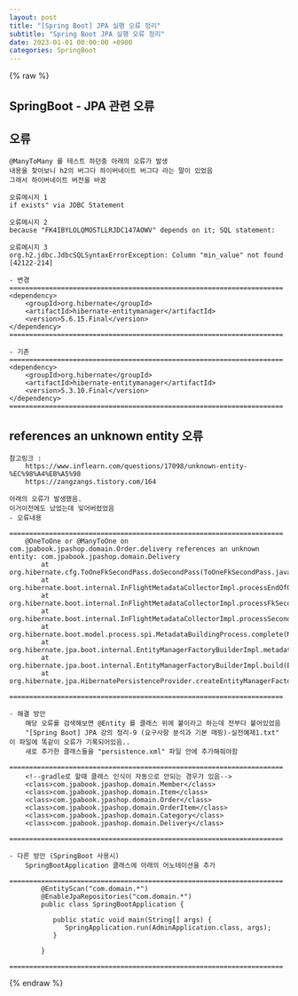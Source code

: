 ```yaml
---
layout: post
title: "[Spring Boot] JPA 실행 오류 정리"
subtitle: "Spring Boot JPA 실행 오류 정리"
date: 2023-01-01 00:00:00 +0900
categories: SpringBoot
---
```

{% raw %}
## SpringBoot - JPA 관련 오류  
  
## 오류  
	@ManyToMany 를 테스트 하던중 아래의 오류가 발생  
	내용을 찾아보니 h2의 버그다 하이버네이트 버그다 라는 말이 있었음  
	그래서 하이버네이트 버전을 바꿈  
  
	오류메시지 1  
	if exists" via JDBC Statement  
  
	오류메시지 2  
	because "FK4IBYLOLQMOSTLLRJDC147AOWV" depends on it; SQL statement:  
  
	오류메시지 3  
	org.h2.jdbc.JdbcSQLSyntaxErrorException: Column "min_value" not found [42122-214]  
  
	- 변경  
	=====================================================================  
	<dependency>  
		<groupId>org.hibernate</groupId>  
		<artifactId>hibernate-entitymanager</artifactId>  
		<version>5.6.15.Final</version>  
	</dependency>  
	=====================================================================  
  
	- 기존  
	=====================================================================  
	<dependency>  
		<groupId>org.hibernate</groupId>  
		<artifactId>hibernate-entitymanager</artifactId>  
		<version>5.3.10.Final</version>  
	</dependency>  
	=====================================================================  
  
## references an unknown entity 오류  
	참고링크 :  
		https://www.inflearn.com/questions/17098/unknown-entity-%EC%98%A4%EB%A5%98  
		https://zangzangs.tistory.com/164  
  
	아래의 오류가 발생했음.  
	이거이전에도 났었는데 잊어버렸었음  
	- 오류내용  
		=====================================================================  
		@OneToOne or @ManyToOne on com.jpabook.jpashop.domain.Order.delivery references an unknown entity: com.jpabook.jpashop.domain.Delivery  
			at org.hibernate.cfg.ToOneFkSecondPass.doSecondPass(ToOneFkSecondPass.java:100)  
			at org.hibernate.boot.internal.InFlightMetadataCollectorImpl.processEndOfQueue(InFlightMetadataCollectorImpl.java:1750)  
			at org.hibernate.boot.internal.InFlightMetadataCollectorImpl.processFkSecondPassesInOrder(InFlightMetadataCollectorImpl.java:1694)  
			at org.hibernate.boot.internal.InFlightMetadataCollectorImpl.processSecondPasses(InFlightMetadataCollectorImpl.java:1623)  
			at org.hibernate.boot.model.process.spi.MetadataBuildingProcess.complete(MetadataBuildingProcess.java:295)  
			at org.hibernate.jpa.boot.internal.EntityManagerFactoryBuilderImpl.metadata(EntityManagerFactoryBuilderImpl.java:1460)  
			at org.hibernate.jpa.boot.internal.EntityManagerFactoryBuilderImpl.build(EntityManagerFactoryBuilderImpl.java:1494)  
			at org.hibernate.jpa.HibernatePersistenceProvider.createEntityManagerFactory(HibernatePersistenceProvider.java:56)  
		=====================================================================  
  
	- 해결 방안  
		해당 오류를 검색해보면 @Entity 를 클래스 위에 붙이라고 하는데 전부다 붙어있었음  
		"[Spring Boot] JPA 강의 정리-9 (요구사항 분석과 기본 매핑)-실전예제1.txt" 이 파일에 똑같이 오류가 기록되어있음..  
		새로 추가한 클래스들을 "persistence.xml" 파일 안에 추가해줘야함  
		=====================================================================  
		<!--gradle로 할때 클래스 인식이 자동으로 안되는 경우가 있음-->  
		<class>com.jpabook.jpashop.domain.Member</class>  
		<class>com.jpabook.jpashop.domain.Item</class>  
		<class>com.jpabook.jpashop.domain.Order</class>  
		<class>com.jpabook.jpashop.domain.OrderItem</class>  
		<class>com.jpabook.jpashop.domain.Category</class>  
		<class>com.jpabook.jpashop.domain.Delivery</class>  
		=====================================================================  
  
	- 다른 방안 (SpringBoot 사용시)  
		SpringBootApplication 클래스에 아래의 어노테이션을 추가  
		=====================================================================  
			@EntityScan("com.domain.*")  
			@EnableJpaRepositories("com.domain.*")  
			public class SpringBootApplication {  
  
			   public static void main(String[] args) {  
				  SpringApplication.run(AdminApplication.class, args);  
			   }  
  
			}  
		=====================================================================  

{% endraw %}

